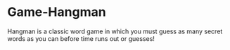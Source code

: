 # Game-Hangman
Hangman is a classic word game in which you must guess as many secret words as you can before time runs out or guesses!
